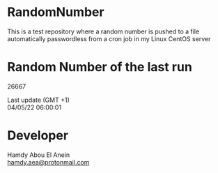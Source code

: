 # RandomNumber    
This is a test repository where a random number is pushed to a file automatically passwordless from a cron job in my Linux CentOS server    
# Random Number of the last run   
26667
      
Last update (GMT +1)    
04/05/22 06:00:01
# Developer    
Hamdy Abou El Anein   
hamdy.aea@protonmail.com
